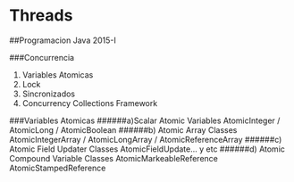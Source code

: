 # Threads
##Programacion Java
2015-I

###Concurrencia
1) Variables Atomicas<br>
2) Lock<br>
3) Sincronizados<br>
4) Concurrency Collections Framework<br>

###Variables Atomicas
######a)Scalar Atomic Variables
AtomicInteger / AtomicLong / AtomicBoolean
######b) Atomic Array Classes
AtomicIntegerArray / AtomicLongArray / AtomicReferenceArray
######c) Atomic Field Updater Classes
AtomicFieldUpdate... y etc
######d) Atomic Compound Variable Classes
AtomicMarkeableReference
AtomicStampedReference

